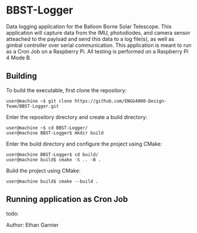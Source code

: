 # BBST-Logger
Data logging application for the Balloon Borne Solar Telescope. This application will capture data from the IMU, photodiodes, and camera sensor atteached to the payload and send this data to a log file(s), as well as gimbal controller over serial communication. This application is meant to run as a Cron Job on a Raspberry Pi. All testing is performed on a Raspberry Pi 4 Mode B.

## Building
To build the executable, first clone the repository:
```console
user@machine ~$ git clone https://github.com/ENGG4000-Design-Team/BBST-Logger.git
```
Enter the repository directory and create a build directory:
```console
user@machine ~$ cd BBST-Logger/
user@machine BBST-Logger$ mkdir build
```
Enter the build directory and configure the project using CMake:
```console
user@machine BBST-Logger$ cd build/
user@machine build$ cmake -S .. -B .
```
Build the project using CMake:
```console
user@machine build$ cmake --build .
```

## Running application as Cron Job
todo:

Author: Ethan Garnier